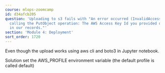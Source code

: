 ```yaml
---
course: mlops-zoomcamp
id: d34afcb205
question: 'Uploading to s3 fails with "An error occurred (InvalidAccessKeyId) when
  calling the PutObject operation: The AWS Access Key Id you provided does not exist
  in our records."'
section: 'Module 4: Deployment'
sort_order: 1720
---
```


Even though the upload works using aws cli and boto3 in Jupyter notebook.

Solution set the AWS_PROFILE environment variable (the default profile is called default)

